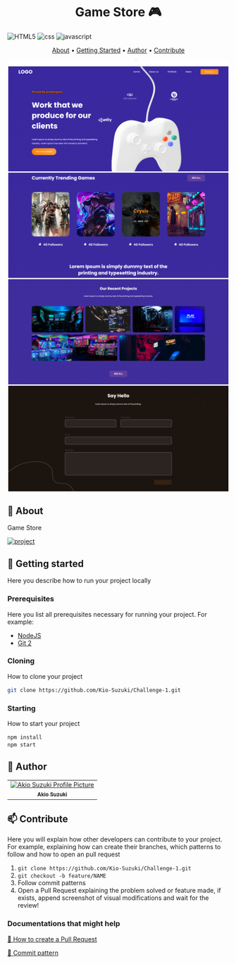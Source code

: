 [HTML5]: https://img.shields.io/badge/html5-%23E34F26.svg?style=for-the-badge&logo=html5&logoColor=white
[CSS3]: https://img.shields.io/badge/css3-%231572B6.svg?style=for-the-badge&logo=css3&logoColor=white
[JavaScript]: https://img.shields.io/badge/javascript-%23323330.svg?style=for-the-badge&logo=javascript&logoColor=%23F7DF1E
[CSS3]: https://img.shields.io/badge/css3-%231572B6.svg?style=for-the-badge&logo=css3&logoColor=white
[PROJECT__BADGE]: https://img.shields.io/badge/📱Visit_this_project-000?style=for-the-badge&logo=project
[PROJECT__URL]: https://kio-suzuki.github.io/Challenge-1/

<h1 align="center" style="font-weight: bold;">Game Store 🎮</h1>

![HTML5][HTML5]
![css][CSS3]
![javascript][JavaScript]

<p align="center">
 <a href="#about">About</a> • 
 <a href="#started">Getting Started</a> •
 <a href="#author">Author</a> •
 <a href="#contribute">Contribute</a>
</p>


<p align="center">
  <img src="https://github.com/Kio-Suzuki/Challenge-1/blob/main/assets/images/home.png?raw=true" alt="Image Example" width="500px">
  <img src="https://github.com/Kio-Suzuki/Challenge-1/blob/main/assets/images/trending.png?raw=true" alt="Image Example" width="500px">
  <img src="https://github.com/Kio-Suzuki/Challenge-1/blob/main/assets/images/projects.png?raw=true" alt="Image Example" width="500px">
  <img src="https://github.com/Kio-Suzuki/Challenge-1/blob/main/assets/images/form.png?raw=true" alt="Image Example" width="500px">
</p>

<h2 id="started">📌 About</h2>

Game Store

[![project][PROJECT__BADGE]][PROJECT__URL]

<h2 id="started">🚀 Getting started</h2>

Here you describe how to run your project locally

<h3>Prerequisites</h3>

Here you list all prerequisites necessary for running your project. For example:

- [NodeJS](https://github.com/)
- [Git 2](https://github.com)

<h3>Cloning</h3>

How to clone your project

```bash
git clone https://github.com/Kio-Suzuki/Challenge-1.git
```

<h3>Starting</h3>

How to start your project

```bash
npm install
npm start
```
<h2 id="author">🤝 Author</h2>

<table>
  <tr>
    <td align="center">
      <a href="https://github.com/Kio-Suzuki">
        <img src="https://avatars.githubusercontent.com/u/116661015?v=4" width="100px;" alt="Akio Suzuki Profile Picture"/><br>
        <sub>
          <b>Akio Suzuki</b>
        </sub>
      </a>
    </td>
  </tr>
</table>

<h2 id="contribute">📫 Contribute</h2>

Here you will explain how other developers can contribute to your project. For example, explaining how can create their branches, which patterns to follow and how to open an pull request

1. `git clone https://github.com/Kio-Suzuki/Challenge-1.git`
2. `git checkout -b feature/NAME`
3. Follow commit patterns
4. Open a Pull Request explaining the problem solved or feature made, if exists, append screenshot of visual modifications and wait for the review!

<h3>Documentations that might help</h3>

[📝 How to create a Pull Request](https://www.atlassian.com/br/git/tutorials/making-a-pull-request)

[💾 Commit pattern](https://gist.github.com/joshbuchea/6f47e86d2510bce28f8e7f42ae84c716)
